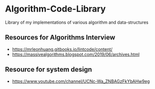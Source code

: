# Algorithm-Code-Library
Library of my implementations of various algorithm and data-structures


## Resources for Algorithms Interview 

* https://mrleonhuang.gitbooks.io/lintcode/content/
* https://massivealgorithms.blogspot.com/2019/06/archives.html

## Resource for system design

* https://www.youtube.com/channel/UCNc-Wa_ZNBAGzFkYbAHw9eg

